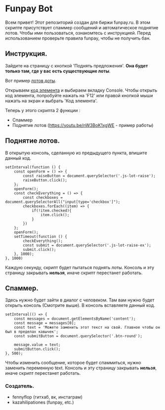 # **Funpay Bot**
Всем привет! Этот репозиторий создан для биржи funpay.ru. В этом скрипте
присутствует спаммер сообщений и автоматическое поднятие лотов. Чтобы ими пользоваться,
ознакомтесь с инструкцией. Перед использованием проверьте правила funpay, чтобы не 
получить бан.
## Инструкция.
Зайдите на страницу с кнопкой 'Поднять предложения'. __Она будет только там, где у вас есть существующие лоты__.
 
Вот пример [лотов доты](https://prnt.sc/uz0rbk).
 
Открываем [код элемента](https://prnt.sc/uz0syl) и выбираем вкладку Console. Чтобы открыть код элемента,
попробуйте нажать на 'F12' или правой кнопкой мыши нажать на экран и выбрать 'Код элемента'.
 
Теперь у этого скрипта 2 функции :
* Спаммер
* Поднятие лотов (https://youtu.be/nW3BoK1xgWE - пример работы)

## Поднятие лотов.
В открытую консоль, сделанную из предыдущего пункта, впишите данный код.
```
setInterval(function () {
    const openForm = () => {
        const raiseButton = document.querySelector('.js-lot-raise');    
        raiseButton.click();
    };
    openForm();
    const checkEverything = () => {
        const checkboxes = document.querySelectorAll("input[type='checkbox']");
        checkboxes.forEach((item) => {
            if(!item.checked){
                item.click();
            }
        })
    };
    openForm();
    setTimeout(function () {
        checkEverything();
        const submit = document.querySelector('.js-lot-raise-ex');
        submit.click();
    }, 1000);
}, 1000)     

```
Каждую секунду, скрипт будет пытаться поднять лоты. Консоль и эту страницу закрывать __нельзя__, иначе скрипт перестанет работать.
## Спаммер.
Здесь нужно будет зайти в диалог с человеком. Там вам нужно будет открыть консоль (Смотрите выше). В консоль вставляете данный код.
```
setInterval(() => {
    const messages = document.getElementsByName('content');
    const message = messages[0];
    const text = 'Можете заменить этот текст на свой. Главное чтобы он был в пределах кавычек';
    const submitButton = document.querySelector('.btn-round');

    message.value = text;
    submitButton.click();
}, 500);
```
Чтобы изменить сообщение, которое будет спаммиться, нужно заменить переменную text. Консоль и эту страницу закрывать __нельзя__, иначе скрипт перестанет работать.
### Создатель.
* fennyflop (гитхаб, вк, инстаграм)
* kazahilipationes (funpay, etc.)
